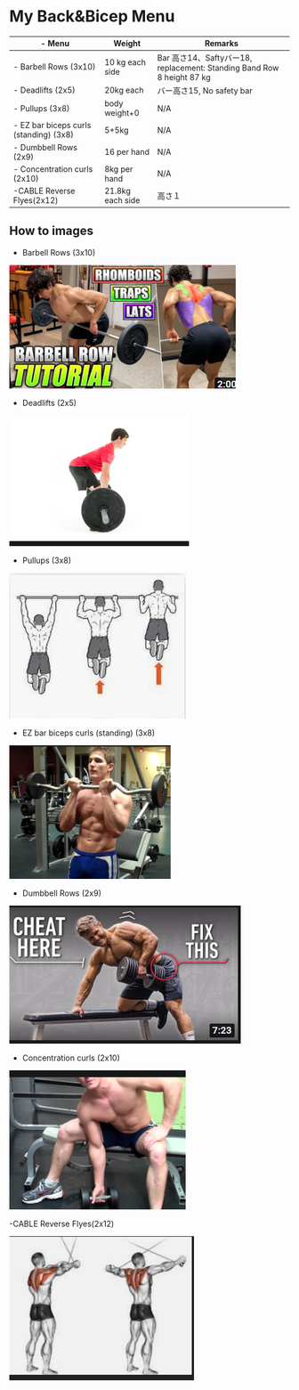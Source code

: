 # My Back&Bicep Menu

| \- Menu                  | Weight            |   Remarks  |
| --------------------------------------- | ------------- | --------------|
| \- Barbell Rows (3x10)                  | 10 kg each side            | Bar 高さ14、Saftyバー18, replacement: Standing Band Row 8 height 87 kg|
| \- Deadlifts (2x5)                      | 20kg  each   |  バー高さ15, No safety bar| 
| \- Pullups (3x8)                        | body weight+0 | N/A |
| \- EZ bar biceps curls (standing) (3x8) | 5+5kg    | N/A |
| \- Dumbbell Rows (2x9)                  | 16 per hand   | N/A |
| \- Concentration curls (2x10)           | 8kg per hand  | N/A |
| \-CABLE Reverse Flyes(2x12)             | 21.8kg each side    | 高さ１

## How to images

-  Barbell Rows  (3x10)

![](./img/Back_and_Bicep/Barbell_Rows.png)

- Deadlifts (2x5)

![](./img/Back_and_Bicep/Deadlifts.png)

- Pullups (3x8)

![](./img/Back_and_Bicep/Pullups.png)

- EZ bar biceps curls (standing) (3x8)

![](./img/Back_and_Bicep/EZ_bar_biceps_curls_(standing).png)

- Dumbbell Rows (2x9)

![](./img/Back_and_Bicep/Dumbbell_Rows.png)

- Concentration curls (2x10)

![](./img/Back_and_Bicep/Concentration_curls.png)

-CABLE Reverse Flyes(2x12) 

![](./img/Back_and_Bicep/CABLE_Reverse_Flyes.png)
